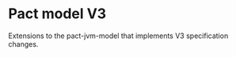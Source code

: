 Pact model V3
=============

Extensions to the pact-jvm-model that implements V3 specification changes.
